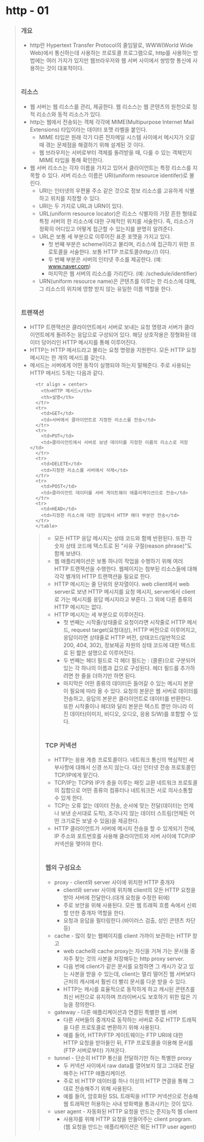 # http - 01

> ### 개요
>* http란 Hypertext Transfer Protocol의 줄임말로, WWW(World Wide Web)에서 통신하는데 사용하는 프로토콜 프로그램으로, http를 사용하는 방법에는 여러 가지가 있지만 웹브라우저와 웹 서버 사이에서 쌍방향 통신에 사용하는 것이 대표적이다.
<br><br>
> ### 리소스
>* 웹 서버는 웹 리소스를 관리, 제공한다. 웹 리소스는 웹 콘텐츠의 원천으로 정적 리소스와 동적 리소스가 있다. 
>* http는 웹에서 전송되는 객체 각각에 MIME(Multipurpose Internet Mail Extensions) 타입이라는 데이터 포맷 라벨을 붙인다.
>	+ MIME 타입은 원래 각기 다른 전자메일 시스템 사이에서 메시지가 오갈 때 겪는 문제점을 해결하기 위해 설계된 것 이다.
>	+ 웹 브라우저는 서버로부터 객체를 돌려받을 때, 다룰 수 있는 객체인지 MIME 타입을 통해 확인한다.
> * 웹 서버 리소스는 각자 이름을 가지고 있어서 클라이언트는 특정 리소스를 지목할 수 있다. 서버 리소스 이름은 URI(uniform resource identifer)로 불린다.
>	+ URI는 인터넷의 우편물 주소 같은 것으로 정보 리소스를 고유하게 식별하고 위치를 지정할 수 있다. 
>	+ URI는 두 가지로 URL과 URN이 있다.
>	+ URL(uniform resource locator)은 리소스 식별자의 가장 흔한 형태로 특정 서버의 한 리소스에 대한 구체적인 위치를 서술한다. 즉, 리소스가 정확히 어디있고 어떻게 접근할 수 있는지를 분명히 알려준다.
>	+ URL은 보통 세 부분으로 이루어진 표준 포맷을 가지고 있다.
>		- 첫 번째 부분은 scheme이라고 불리며, 리소스에 접근하기 위한 프로토콜을 서술한다. 보통 HTTP 프로토콜(http://) 이다.
>		- 두 번째 부분은 서버의 인터넷 주소를 제공한다. (예: www.naver.com)
>		- 마지막은 웹 서버의 리소스를 가리킨다. (예: /schedule/identifier)
>	+ URN(uniform resource name)은 콘텐츠를 이루는 한 리소스에 대해, 그 리소스의 위치에 영향 받지 않는 유일한 이름 역할을 한다. 
<br><br>
> ### 트랜잭션
>* HTTP 트랜잭션은 클라이언트에서 서버로 보내는 요청 명령과 서버가 클라이언트에게 돌려주는 응답으로 구성되어 있다. 해당 상호작용은 정형화된 데이터 덩어리인 HTTP 메시지를 통해 이루어진다.
>* HTTP는 HTTP 메서드라고 불리는 요청 명령을 지원한다. 모든 HTTP 요청 메시지는 한 개의 메서드를 갖는다.
>* 메서드는 서버에게 어떤 동작이 실행되야 하는지 말해준다. 주로 사용되는 HTTP 메서드 5개는 다음과 같다.
>	<table> 
      <tr align = center>
        <th>HTTP 메서드</th>
        <th>설명</th>
      </tr>        
      <tr>
        <td>GET</td>
        <td>서버에서 클라이언트로 지정한 리소스를 전송</td>
      </tr>
      <tr>
        <td>PUT</td>
        <td>클라이언트에서 서버로 보낸 데이터를 지정한 이름의 리소스로 저장</td>
      </tr>
      <tr>
        <td>DELETE</td>
        <td>지정한 리소스를 서버에서 삭제</td>
      </tr>
      <tr>
        <td>POST</td>
        <td>클라이언트 데이터를 서버 게이트웨이 애플리케이션으로 전송</td>
      </tr>
      <tr>
        <td>HEAD</td>
        <td>지정한 리소스에 대한 응답에서 HTTP 헤더 부분만 전송</td>
      </tr>
      </table>

>* 모든 HTTP 응답 메시지는 상태 코드와 함께 반환된다. 또한 각 숫자 상태 코드에 텍스트로 된 "사유 구절(reason phrase)"도 함께 보낸다.
>* 웹 애플리케이션은 보통 하나의 작업을 수행하기 위해 여러 HTTP 트랜잭션을 수행한다. 웹페이지는 첨부된 리소스들에 대해 각각 별개의 HTTP 트랜잭션을 필요로 한다.
>* HTTP 메시지는 줄 단위의 문자열이다. web client에서 web server로 보낸 HTTP 메시지를 요청 메시지, server에서 client로 가는 메시지를 응답 메시지라고 부른다. 그 외에 다른 종류의 HTTP 메시지는 없다.
>* HTTP 메시지는 세 부분으로 이루어진다. 
>	+ 첫 번째는 시작줄/상태줄로 요청이라면 시작줄로 HTTP 메서드, request target(요청대상), HTTP 버전으로 이루어지고, 응답이라면 상태줄로 HTTP 버전, 상태코드(일반적으로 200, 404, 302), 정보제공 차원의 상태 코드에 대한 텍스트로 된 짧은 설명으로 이루어진다.
>	+ 두 번째는 헤더 필드로 각 헤더 필드는 : (콜론)으로 구분되어 있는 각 하나의 이름과 값으로 구성된다. 헤더 필드를 추가하려면 한 줄을 더하기만 하면 된다. 
>	+ 마지막은 어떤 종류의 데이터든 들어갈 수 있는 메시지 본문이 필요에 따라 올 수 있다. 요청의 본문은 웹 서버로 데이터를 전송하고, 응답의 본문은 클라이언트로 데이터를 반환한다. 또한 시작줄이나 헤더와 달리 본문은 텍스트 뿐만 아니라 이진 데이터(이미지, 비디오, 오디오, 응용 S/W)를 포함할 수 있다. 
<br><br>
> ### TCP 커넥션
>* HTTP는 응용 계층 프로토콜이다. 네트워크 통신의 핵심적인 세부사항에 대해서 신경 쓰지 않는다. 대신 인터넷 전송 프로토콜인 TCP/IP에게 맡긴다.
>* TCP/IP는 TCP와 IP가 층을 이루는 패킷 교환 네트워크 프로토콜의 집합으로 어떤 종류의 컴퓨터나 네트워크든 서로 의사소통할 수 있게 한다.
>* TCP는 오류 없는 데이터 전송, 순서에 맞는 전달(데이터는 언제나 보낸 순서대로 도착), 조각나지 않는 데이터 스트림(언제든 어떤 크기로든 보낼 수 있음)을 제공한다.
>* HTTP 클라이언트가 서버에 메시지 전송을 할 수 있게되기 전에, IP 주소와 포트번호를 사용해 클라이언트와 서버 사이에 TCP/IP 커넥션을 맺어야 한다.
<br><br>
> ### 웹의 구성요소
>* proxy - client와 server 사이에 위치한 HTTP 중개자
>	+ client와 server 사이에 위치해 client의 모든 HTTP 요청을 받아 서버에 전달한다.(대개 요청을 수정한 뒤에)
>	+ 주로 보안을 위해 사용된다. 모든 웹 트래픽 흐름 속에서 신뢰할 만한 중개자 역할을 한다.
>	+ 요청과 응답을 필터링한다.(바이러스 검출, 성인 콘텐츠 차단 등)
>* cache - 많이 찾는 웹페이지를 client 가까이 보관하는 HTTP 창고
>	+ web cache와 cache proxy는 자신을 거쳐 가는 문서들 중 자주 찾는 것의 사본을 저장해두는 http proxy server.
>	+ 다음 번에 client가 같은 문서를 요청하면 그 캐시가 갖고 있는 사본을 받을 수 있는데, client는 멀리 떨어진 웹 서버보다 근처의 캐시에서 훨씬 더 빨리 문서를 다운 받을 수 있다.
>	+ HTTP는 캐시를 효율적으로 동작하게 하고 캐시된 콘텐츠를 최신 버전으로 유지하며 프라이버시도 보호하기 위한 많은 기능을 정의한다.
>* gateway - 다른 애플리케이션과 연결된 특별한 웹 서버
>	+ 다른 서버들의 중개자로 동작하는 서버로 주로 HTTP 트래픽을 다른 프로토콜로 변환하기 위해 사용된다.
>	+ 예를 들어, HTTP/FTP 게이트웨이는 FTP URI에 대한 HTTP 요청을 받아들인 뒤, FTP 프로토콜을 이용해 문서를 (FTP 서버로부터) 가져온다.
>* tunnel - 단순히 HTTP 통신을 전달하기만 하는 특별한 proxy
>	+ 두 커넥션 사이에서 raw data를 열어보지 않고 그대로 전달해주는 HTTP 애플리케이션.
>	+ 주로 비 HTTP 데이터를 하나 이상의 HTTP 연결을 통해 그대로 전송해주기 위해 사용된다.
>	+ 예를 들어, 암호화된 SSL 트래픽을 HTTP 커넥션으로 전송해 웹 트래픽만 허용하는 사내 방화벽을 통과시키는 것이 있다.
>* user agent - 자동화된 HTTP 요청을 만드는 준지능적 웹 client
>	+ 사용자를 위해 HTTP 요청을 만들어주는 client program. (웹 요청을 만드는 애플리케이션은 뭐든 HTTP user agent)
